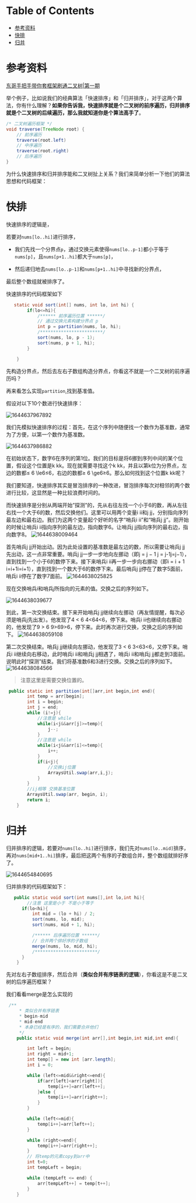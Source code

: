 # Table of Contents

* [参考资料](#参考资料)
* [快排](#快排)
* [归并](#归并)




# 参考资料
[东哥手把手带你套框架刷通二叉树|第一期](https://mp.weixin.qq.com/s?__biz=MzAxODQxMDM0Mw==&mid=2247487126&idx=1&sn=4de13e66397bc35970963c5a1330ce18&scene=21#wechat_redirect)



举个例子，比如说我们的经典算法「快速排序」和「归并排序」，对于这两个算法，你有什么理解？**如果你告诉我，快速排序就是个二叉树的前序遍历，归并排序就是个二叉树的后续遍历，那么我就知道你是个算法高手了**。

```java
/* 二叉树遍历框架 */
void traverse(TreeNode root) {
    // 前序遍历 
    traverse(root.left)
    // 中序遍历
    traverse(root.right)
    // 后序遍历
}
```



为什么快速排序和归并排序能和二叉树扯上关系？我们来简单分析一下他们的算法思想和代码框架：



# 快排

快速排序的逻辑是，

若要对`nums[lo..hi]`进行排序，

+ 我们先找一个分界点`p`，通过交换元素使得`nums[lo..p-1]`都小于等于`nums[p]`，且`nums[p+1..hi]`都大于`nums[p]`，

+ 然后递归地去`nums[lo..p-1]`和`nums[p+1..hi]`中寻找新的分界点，

最后整个数组就被排序了。

快速排序的代码框架如下

```java
   static void sort(int[] nums, int lo, int hi) {
        if(lo<=hi){
            /****** 前序遍历位置 ******/
            // 通过交换元素构建分界点 p
            int p = partition(nums, lo, hi);
            /************************/
            sort(nums, lo, p - 1);
            sort(nums, p + 1, hi);
        }

    }
```

 先构造分界点，然后去左右子数组构造分界点，你看这不就是一个二叉树的前序遍历吗？ 



再来看怎么实现`partition`,找到基准值。

 假设对以下10个数进行快速排序： 

![1644637967892](.images/1644637967892.png)

 我们先模拟快速排序的过程：首先，在这个序列中随便找一个数作为基准数，通常为了方便，以第一个数作为基准数。 

![1644637986882](.images/1644637986882.png)

在初始状态下，数字6在序列的第1位。我们的目标是将6挪到序列中间的某个位置，假设这个位置是k kk。现在就需要寻找这个k kk，并且以第k位为分界点，左边的数都≤ 6 \le6≤6，右边的数都≥ 6 \ge6≥6。那么如何找到这个位置k kk呢？

我们要知道，快速排序其实是冒泡排序的一种改进，冒泡排序每次对相邻的两个数进行比较，这显然是一种比较浪费时间的。

而快速排序是分别从两端开始”探测”的，先从右往左找一个小于6的数，再从左往右找一个大于6的数，然后交换他们。这里可以用两个变量i ii和j jj，分别指向序列最左边和最右边。我们为这两个变量起个好听的名字“哨兵i ii”和“哨兵j jj”。刚开始的时候让哨兵i ii指向序列的最左边，指向数字6。让哨兵j jj指向序列的最右边，指向数字8。
![1644638009464](.images/1644638009464.png)

首先哨兵j jj开始出动。因为此处设置的基准数是最左边的数，所以需要让哨兵j jj先出动，这一点非常重要。哨兵j jj一步一步地向左挪动（即j = j − 1 j = j-1j=j−1），直到找到一个小于6的数停下来。接下来哨兵i ii再一步一步向右挪动（即i = i + 1 i=i+1i=i+1），直到找到一个数大于6的数停下来。最后哨兵j jj停在了数字5面前，哨兵i ii停在了数字7面前。
![1644638025825](.images/1644638025825.png)

 现在交换哨兵$i$和哨兵$j$所指向的元素的值。交换之后的序列如下。 

![1644638039677](.images/1644638039677.png)

到此，第一次交换结束。接下来开始哨兵j jj继续向左挪动（再友情提醒，每次必须是哨兵j先出发）。他发现了4 < 6 4<64<6，停下来。哨兵i ii也继续向右挪动的，他发现了9 > 6 9>69>6，停下来。此时再次进行交换，交换之后的序列如下。
![1644638059108](.images/1644638059108.png)

第二次交换结束。哨兵j jj继续向左挪动，他发现了3 < 6 3<63<6，又停下来。哨兵i ii继续向右移动，此时哨兵i ii和哨兵j jj相遇了，哨兵i ii和哨兵j jj都走到3面前。说明此时“探测”结束。我们将基准数6和3进行交换。交换之后的序列如下。
![1644638084566](.images/1644638084566.png)

> 注意这里是需要交换位置的。

```java
 public static int partition(int[]arr,int begin,int end){
        int temp = arr[begin];
        int i = begin;
        int j = end;
        while (i!=j){
            //注意是 while
            while(i<j&&arr[j]>=temp){
                j--;
            }
            //注意是 while
            while(i<j&&arr[i]<=temp){
                i++;
            }
            if(i<j){
                //交换ij位置
                ArraysUtil.swap(arr,i,j);
            }
        }
        //ij相等 交换基准位置
        ArraysUtil.swap(arr, begin, i);
        return i;
    }
```



# 归并

归并排序的逻辑，若要对`nums[lo..hi]`进行排序，我们先对`nums[lo..mid]`排序，再对`nums[mid+1..hi]`排序，最后把这两个有序的子数组合并，整个数组就排好序了。



![1644654840695](.images/1644654840695.png)

归并排序的代码框架如下：

```java
   public static void sort(int nums[],int lo,int hi){
        //注意 这里是小于 不是小于等于
      if(lo<hi){
          int mid = (lo + hi) / 2;
          sort(nums, lo, mid);
          sort(nums, mid + 1, hi);

          /****** 后序遍历位置 ******/
          // 合并两个排好序的子数组
          merge(nums, lo, mid, hi);
          /************************/
      }
    }
```

先对左右子数组排序，然后合并（**类似合并有序链表的逻辑**），你看这是不是二叉树的后序遍历框架？

我们看看merge是怎么实现的

```java
 /**
     * 类似合并有序链表
     * begin-mid
     * mid-end
     * 本身已经是有序的，我们需要合并他们
     */
    public static void merge(int arr[],int begin,int mid,int end){

        int left = begin;
        int right = mid+1;
        int temp[] = new int [arr.length];
        int i = 0;

        while (left<=mid&&right<=end){
            if(arr[left]<arr[right]){
                temp[i++]=arr[left++];
            }else {
                temp[i++]=arr[right++];
            }
        }

        while (left<=mid){
            temp[i++]=arr[left++];
        }

        while (right<=end){
            temp[i++]=arr[right++];
        }
        // 将temp的元素copy到arr中
        int t=0;
        int tempLeft = begin;

        while (tempLeft <= end) {
            arr[tempLeft++] = temp[t++];
        }
    }
```

